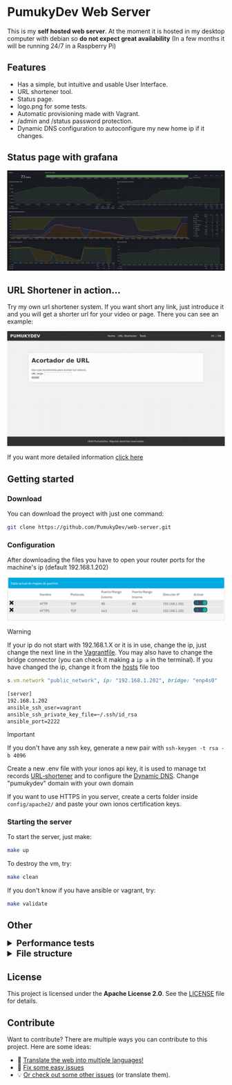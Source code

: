 # PumukyDev Web Server

This is my **self hosted web server**. At the moment it is hosted in my desktop computer with debian so **do not expect great availability** (In a few months it will be running 24/7 in a Raspberry Pi)

## Features
* Has a simple, but intuitive and usable User Interface.
* URL shortener tool.
* Status page.
* logo.png for some tests.
* Automatic provisioning made with Vagrant.
* /admin and /status password protection.
* Dynamic DNS configuration to autoconfigure my new home ip if it changes.

## Status page with grafana

![showing grafana](assets/images/grafana-example.jpg)

## URL Shortener in action...

Try my own url shortener system. If you want short any link, just introduce it and you will get a shorter url for your video or page. There you can see an example:

![showing url-shortener](assets/screencasts/url-shortener.gif)

If you want more detailed information [click here](./htdocs/shortener/README.md)

## Getting started

### Download

You can download the proyect with just one command:

```bash
git clone https://github.com/PumukyDev/web-server.git
```

### Configuration

After downloading the files you have to open your router ports for the machine's ip (default 192.168.1.202)

![opening ports](assets/images/ports.jpg)

> [!WARNING]
> If your ip do not start with 192.168.1.X or it is in use, change the ip, just change the next line in the [Vagrantfile](Vagrantfile). You may also have to change the bridge connector (you can check it making a `ip a` in the terminal). If you have changed the ip, change it from the [hosts](./ansible/hosts) file too 


```ruby
s.vm.network "public_network", ip: "192.168.1.202", bridge: "enp4s0"
```

```
[server]
192.168.1.202 
ansible_ssh_user=vagrant
ansible_ssh_private_key_file=~/.ssh/id_rsa
ansible_port=2222
```


> [!IMPORTANT]
> If you don't have any ssh key, generate a new pair with `ssh-keygen -t rsa -b 4096`

Create a new .env file with your ionos api key, it is used to manage txt records [URL-shortener](./htdocs/shortener/README.md) and to configure the [Dynamic DNS](./config/dynamic-dns/README.md). Change "pumukydev" domain with your own domain

If you want to use HTTPS in you server, create a certs folder inside `config/apache2/` and paste your own ionos certification keys.


### Starting the server

To start the server, just make:

```bash
make up
```

To destroy the vm, try:

```bash
make clean
```

If you don't know if you have ansible or vagrant, try:

```bash
make validate
```



## Other

<details>
    <summary style="font-size: 20px"><b>Performance tests</b></summary><br/>

These tests are made with `ab`, which is a tool for benchmarking your Apache Hypertext Transfer Protocol (HTTP) server. It is designed to give you an impression of how  your  current  Apache installation  performs. This especially shows you how many requests per second your Apache installation is capable of serving.


<details>
    <summary style="font-size: 17.5px"><b>Normal tests</b></summary><br/>

### Parameters:

* `-k` : Enable the HTTP KeepAlive  feature,  i.e.,  perform  multiple  requests within one HTTP session. Default is no KeepAlive.

* `-c` (concurrency): Number of multiple requests to perform at a time Default is one request at a time.

* `-n` (requests): Number of requests to perform for the benchmarking session. The default is to just perform a single request which usually leads  to  non-repre‐ sentative benchmarking results.



### 100 users and 1000 requests


<details>
    <summary><b>Index page with SSL3 and TLS1.2</b></summary><br/>

Extra Parameters:

* `-f` (protocol): Specify SSL/TLS protocol (SSL2, TLS1, TLS1.1, TLS1.2, TLS1.3 or ALL)


```bash
ab -k -f SSL3 -c 100 -n 1000 https://pumukydev.com/
```

![performance image](assets/images/performance/100-1000-f-SSL3.jpg)

The test duration was **1.556 seconds**, during which all **1000 requests** were successfully completed with no failures. Out of those, **994 requests** reused connections, reducing overhead thanks to HTTP Keep-Alive.

On average, the server handled **642.57 requests per second**, with each individual request taking about **155.6 ms** to process. Considering all concurrent requests, the average request time dropped to **1.556 ms**. The server achieved a **transfer rate of 873.95 KB/s**, transferring a total of **1,392,731 bytes**, where **1,165,000 bytes** corresponded to the actual HTML content.

Connection times were broken down into phases:

* **Connection** was almost instantaneous, with a median of **0 ms**.  
* **Processing** the requests took **7 ms** on average.  
* **Waiting** time, the delay before receiving the first byte of the response, was also about **7 ms**.  

The final breakdown shows that **90% of the requests** were completed within **12 ms**, and **95% within 16 ms**. The **longest request** took **1369 ms** to complete.


```bash
ab -k -f TLS1.2 -c 100 -n 1000 https://pumukydev.com/
```

![performance image](assets/images/performance/100-1000-f-TLS1.2.jpg)

The test duration was **0.366 seconds**, during which **1,000 requests** were completed with **0 failures**. All **1,000 requests** reused connections, reducing overhead thanks to HTTP Keep-Alive.

On average, the server handled **2,732.69 requests per second**, with each individual request taking about **36.594 ms** to process. Considering all concurrent requests, the average request time dropped to **0.366 ms**. The server achieved a **transfer rate of 2,094.96 KB/s**, transferring a total of **785,030 bytes**, where **534,000 bytes** corresponded to the actual HTML content.

Connection times were broken down into phases:

* **Connection** was very fast, with a median of **0 ms**.  
* **Processing** the requests took **7 ms** on average.  
* **Waiting** time, the delay before receiving the first byte of the response, was about **7 ms**.  

The final breakdown shows that **90% of the requests** were completed within **8 ms**, and **95% within 66 ms**. The **longest request** took **107 ms** to complete.

</details>

<details>
    <summary><b>Logo.png image (1.1 MB)</b></summary><br/>

```bash
ab -k -c 100 -n 1000 https://pumukydev.com/logo.png
```

 ![performance image](assets/images/performance/100-1000-logo.jpg)

The test duration was **96.792 seconds**, during which **1000 requests** were completed with **16 failures**. Out of those, **984 requests** reused connections, reducing overhead thanks to HTTP Keep-Alive.

On average, the server handled **10.33 requests per second**, with each individual request taking about **9679.21 ms** to process. Considering all concurrent requests, the average request time dropped to **96.792 ms**. The server achieved a **transfer rate of 11,683.82 KB/s**, transferring a total of **115,804,346 bytes**, where **115,768,822 bytes** corresponded to the actual HTML content.

Connection times were broken down into phases:

* **Connection** was almost instantaneous, with a median of **0 ms**.  
* **Processing** the requests took **7894 ms** on average.  
* **Waiting** time, the delay before receiving the first byte of the response, was about **26 ms**.  

The final breakdown shows that **90% of the requests** were completed within **18,958 ms**, and **95% within 22,151 ms**. The **longest request** took **30,668 ms** to complete.

</details>

<details>
    <summary><b>Admin page with authentication</b></summary><br/>

Extra Parameters:

* `-A` (attribute): Add Basic WWW Authentication, the attributes are a colon separated username and password.

```bash
ab -k -c 100 -n 1000 https://pumukydev.com/admin/
```

 ![performance image](assets/images/performance/100-1000-admin.jpg)

I will not explain this image in depth as I did not write the `-A` parameter in order to been authenticated. This was an example that the page authentication works perfectly as if you don't write the password, you can't get into the admin page.

```bash
ab -k -c 100 -n 1000 -A admin:asir https://pumukydev.com/admin/
```

 ![performance image](assets/images/performance/100-1000-A-admin.jpg)

The test duration was **0.731 seconds**, during which **1000 requests** were completed with **0 failures**. Out of those, **992 requests** reused connections, reducing overhead thanks to HTTP Keep-Alive.

On average, the server handled **1368.70 requests per second**, with each individual request taking about **73.062 ms** to process. Considering all concurrent requests, the average request time dropped to **0.731 ms**. The server achieved a **transfer rate of 1733.14 KB/s**, transferring a total of **12,966,655 bytes**, where **1,060,000 bytes** corresponded to the actual HTML content.

Connection times were broken down into phases:

* **Connection** was extremely fast, with a median of **0 ms**.  
* **Processing** the requests took **6 ms** on average.  
* **Waiting** time, the delay before receiving the first byte of the response, was also about **6 ms**.  

The final breakdown shows that **90% of the requests** were completed within **8 ms**, and **95% within **11 ms**. The **longest request** took **669 ms** to complete.




</details>




### 1000 users and 10000 requests

<details>
    <summary><b>Index page with SSL3 and TLS1.2</b></summary><br/>

```bash
ab -k -f SSL3 -c 1000 -n 10000 https://pumukydev.com/
```

![performance image with custom header](assets/images/performance/1000-10000-f-SSL3.jpg)

The test duration was **4.450 seconds**, during which **10,000 requests** were completed with **0 failures**. Out of those, **9,914 requests** reused connections, reducing overhead thanks to HTTP Keep-Alive.

On average, the server handled **2247.25 requests per second**, with each individual request taking about **444.99 ms** to process. Considering all concurrent requests, the average request time dropped to **0.445 ms**. The server achieved a **transfer rate of 3056.23 KB/s**, transferring a total of **13,926,235 bytes**, where **11,650,000 bytes** corresponded to the actual HTML content.

Connection times were broken down into phases:

- **Connection** was almost instantaneous, with a median of **0 ms**.  
- **Processing** the requests took **5 ms** on average.  
- **Waiting** time, the delay before receiving the first byte of the response, was about **5 ms**.  

The final breakdown shows that **90% of the requests** were completed within **8 ms**, and **95% within 10 ms**. The **longest request** took **4403 ms** to complete.



```bash
ab -k -f TLS1.2 -c 1000 -n 10000 https://pumukydev.com/
```

![performance image with custom header](assets/images/performance/1000-10000-f-TLS1.2.jpg)

The test duration was **3.324 seconds**, during which **10,000 requests** were completed with **0 failures**. Out of those, **9,913 requests** reused connections, reducing overhead thanks to HTTP Keep-Alive.

On average, the server handled **3,008.26 requests per second**, with each individual request taking about **332.418 ms** to process. Considering all concurrent requests, the average request time dropped to **0.332 ms**. The server achieved a **transfer rate of 4,091.16 KB/s**, transferring a total of **13,926,163 bytes**, where **11,650,000 bytes** corresponded to the actual HTML content.

Connection times were broken down into phases:

* **Connection** was efficient, with a median of **0 ms**.  
* **Processing** the requests took **5 ms** on average.  
* **Waiting** time, the delay before receiving the first byte of the response, was about **5 ms**.  

The final breakdown shows that **90% of the requests** were completed within **7 ms**, and **95% within 12 ms**. The **longest request** took **3,281 ms** to complete.

</details>

<details>
    <summary><b>Logo.png image (1.1 MB)</b></summary><br/>

```bash
ab -k -c 1000 -n 10000 https://pumukydev.com/logo.png
```

![performance image with custom header](assets/images/performance/1000-10000-logo.jpg)

The test duration was **247.758 seconds**, during which **10,000 requests** were completed with **15,936 failures**. Out of those, **1,838 requests** reused connections, reducing overhead thanks to HTTP Keep-Alive.

On average, the server handled **40.36 requests per second**, with each individual request taking about **24,775.850 ms** to process. Considering all concurrent requests, the average request time dropped to **24.776 ms**. The server achieved a **transfer rate of 9171.53 KB/s**, transferring a total of **2,326,859,198 bytes**, where **2,326,089,130 bytes** corresponded to the actual HTML content.

Connection times were broken down into phases:

* **Connection** had a median of **0 ms**, with a mean of **2170 ms** and a maximum of **196,890 ms**.  
* **Processing** the requests took **25588.7 ms** on average, with a median of **7 ms**.  
* **Waiting** time, the delay before receiving the first byte of the response, was about **0 ms** on median, with a maximum of **7228 ms**.  

The final breakdown shows that **90% of the requests** were completed within **21,115 ms**, and **95% within 80,639 ms**. The **longest request** took **210,532 ms** to complete.

 ![performance image](assets/images/performance/error.jpg)

In the previous image we can see many errors and problems as after asking for the image so many times, we get The SSL handshake failed and SSL_shutdown errors indicate that the web server could not handle the number of concurrent SSL connections requested.


</details>

<details>
    <summary><b>Admin page with authentication</b></summary><br/>

```bash
ab -k -c 1000 -n 10000 -A admin:asir https://pumukydev.com/admin/
```

 ![performance image with custom header](assets/images/performance/1000-10000-A-admin.jpg)

**The test duration was 4.217 seconds**, during which **10,000 requests** were completed with **0 failures**. Out of those, **9,913 requests** reused connections, reducing overhead thanks to HTTP Keep-Alive.

On average, the server handled **2,371.32 requests per second**, with each individual request taking about **421.706 ms** to process. Considering all concurrent requests, the average request time dropped to **0.422 ms**. The server achieved a **transfer rate of 3,002.63 KB/s**, transferring a total of **12,966,172 bytes**, where **10,690,000 bytes** corresponded to the actual HTML content.

Connection times were broken down into phases:

- **Connection** was almost instantaneous, with a median of **0 ms**.  
- **Processing** the requests took **6 ms** on average.  
- **Waiting** time, the delay before receiving the first byte of the response, was about **2.6 ms**.  

The final breakdown shows that **90% of the requests** were completed within **7 ms**, and **95% within 8 ms**. The **longest request** took **4,159 ms** to complete.


</details>

<br/>

---

<br/>

</details>






<details>
    <summary style="font-size: 17.5px"><b>Compression tests</b></summary><br/>

### Parameters:

* `-k` : Enable the HTTP KeepAlive  feature,  i.e.,  perform  multiple  requests within one HTTP session. Default is no KeepAlive.

* `-c` (concurrency): Number of multiple requests to perform at a time Default is one request at a time.

* `-n` (requests): Number of requests to perform for the benchmarking session. The default is to just perform a single request which usually leads  to  non-repre‐ sentative benchmarking results.

* `-H` (custom-header): Append extra headers to the request. The argument is typically  in  the form  of  a valid header line, containing a colon-separated field-value pair (i.e., "Accept-Encoding: zip/zop;8bit" or "Accept-Encoding: gzip, deflate")



### 100 users and 1000 requests

<details>
    <summary><b>Index page with SSL3 and TLS1.2</b></summary><br/>

```bash
ab -k -f SSL3 -c 100 -n 1000 -H "Accept-Encoding: gzip, deflate" https://pumukydev.com/
```

![performance image](assets/images/performance/100-1000-f-SSL3-H.jpg)

**The test duration was 0.830 seconds**, during which **1,000 requests** were completed with **0 failures**. Out of those, **993 requests** reused connections, reducing overhead thanks to HTTP Keep-Alive.

On average, the server handled **1,204.20 requests per second**, with each individual request taking about **83.042 ms** to process. Considering all concurrent requests, the average request time dropped to **0.830 ms**. The server achieved a **transfer rate of 922.77 KB/s**, transferring a total of **784,683 bytes**, where **534,000 bytes** corresponded to the actual HTML content.

Connection times were broken down into phases:

- **Connection** was almost instantaneous, with a median of **0 ms**.  
- **Processing** the requests took **7 ms** on average.  
- **Waiting** time, the delay before receiving the first byte of the response, was about **3.3 ms**.  

The final breakdown shows that **90% of the requests** were completed within **9 ms**, and **95% within 11 ms**. The **longest request** took **771 ms** to complete.


```bash
ab -k -f TLS1.2 -c 100 -n 1000 -H "Accept-Encoding: gzip, deflate" https://pumukydev.com/
```

![performance image](assets/images/performance/100-1000-f-TLS1.2-H.jpg)


The test duration was **0.366 seconds**, during which **1,000 requests** were completed with **0 failures**. Out of those, **1,000 requests** reused connections, reducing overhead thanks to HTTP Keep-Alive.

On average, the server handled **2,732.69 requests per second**, with each individual request taking about **36.59 ms** to process. Considering all concurrent requests, the average request time dropped to **0.366 ms**. The server achieved a **transfer rate of 20,494.96 KB/s**, transferring a total of **785,030 bytes**, where **534,000 bytes** corresponded to the actual HTML content.

Connection times were broken down into phases:

* **Connection** was almost instantaneous, with a median of **0 ms**.  
* **Processing** the requests took **7 ms** on average.  
* **Waiting** time, the delay before receiving the first byte of the response, was about **7 ms**.  

The final breakdown shows that **90% of the requests** were completed within **8 ms**, and **95% within 66 ms**. The **longest request** took **107 ms** to complete.



</details>

<details>
    <summary><b>Logo.png image (1.1 MB)</b></summary><br/>

```bash
ab -k -c 100 -n 1000 -H "Accept-Encoding: gzip, deflate" https://pumukydev.com/logo.png
```

 ![performance image/logo.png](assets/images/performance/100-1000-H-logo.jpg)

**The test duration was 107.399 seconds**, during which **1,000 requests** were completed with **79 failures**. The failures were due to **length mismatches**, with no connection or reception errors. Out of those, **921 requests** reused connections, reducing overhead thanks to HTTP Keep-Alive.

On average, the server handled **9.31 requests per second**, with each individual request taking about **10,739.898 ms** to process. Considering all concurrent requests, the average request time dropped to **107.399 ms**. The server achieved a **transfer rate of 9,959.35 KB/s**, transferring a total of **10,952,94563 bytes**, where **10,949,57883 bytes** corresponded to the actual HTML content.

Connection times were broken down into phases:

- **Connection** was nearly instantaneous, with a median of **0 ms**.  
- **Processing** the requests took **9,685 ms** on average.  
- **Waiting** time, the delay before receiving the first byte of the response, was about **31 ms**.  

The final breakdown shows that **90% of the requests** were completed within **17,391 ms**, and **95% within 19,622 ms**. The **longest request** took **34,029 ms** to complete.


</details>

<details>
    <summary><b>Admin page with authentication</b></summary><br/>

```bash
ab -k -c 100 -n 1000 -A admin:asir -H "Accept-Encoding: gzip, deflate" https://pumukydev.com/admin/
```

 ![performance image/admin](assets/images/performance/100-1000-A-admin-H.jpg)

The test duration was **0.588 seconds**, during which **1000 requests** were completed with **0 failures**. Out of those, **1000 requests** reused connections, reducing overhead thanks to HTTP Keep-Alive.

On average, the server handled **1701.68 requests per second**, with each individual request taking about **58.765 ms** to process. Considering all concurrent requests, the average request time dropped to **0.588 ms**. The server achieved a **transfer rate of 1206.49 KB/s**, transferring a total of **720,016 bytes**, where **475,000 bytes** corresponded to the actual HTML content.

Connection times were broken down into phases:

* **Connection** was almost instantaneous, with a median of **0 ms**.  
* **Processing** the requests took **8 ms** on average.  
* **Waiting** time, the delay before receiving the first byte of the response, was about **8 ms**.  

The final breakdown shows that **99% of the requests** were completed within **67 ms**, and **100% within 129 ms**. The **longest request** took **129 ms** to complete.


</details>



### 1000 users and 10000 requests

<details>
    <summary><b>Index page with SSL3 and TLS1.2</b></summary><br/>

```bash
ab -k -f SSL3 -c 1000 -n 10000 -H "Accept-Encoding: gzip, deflate" https://pumukydev.com/
```

![performance image with custom header](assets/images/performance/1000-10000-f-SSL3-H.jpg)

The test duration was **4.998 seconds**, during which **10,000 requests** were completed with **0 failures**. Out of those, **9,916 requests** reused connections, reducing overhead thanks to HTTP Keep-Alive.

On average, the server handled **2000.93 requests per second**, with each individual request taking about **499.768 ms** to process. Considering all concurrent requests, the average request time dropped to **0.500 ms**. The server achieved a **transfer rate of 1533.20 KB/s**, transferring a total of **7,846,338 bytes**, where **5,340,000 bytes** corresponded to the actual HTML content.

Connection times were broken down into phases:

* **Connection** was fast, with a median of **0 ms**.  
* **Processing** the requests took **7 ms** on average.  
* **Waiting** time, the delay before receiving the first byte of the response, was about **7 ms**.  

The final breakdown shows that **99% of the requests** were completed within **2050 ms**, and **100% within 4951 ms**. The **longest request** took **4951 ms** to complete.


```bash
ab -k -f TLS1.2 -c 1000 -n 10000 -H "Accept-Encoding: gzip, deflate" https://pumukydev.com/
```

![performance image with custom header](assets/images/performance/1000-10000-f-TLS1.2-H.jpg)

The test duration was **2.600 seconds**, during which **10,000 requests** were completed with **0 failures**. Out of those, **9,916 requests** reused connections, reducing overhead thanks to HTTP Keep-Alive.

On average, the server handled **3,834.26 requests per second**, with each individual request taking about **260.81 ms** to process. Considering all concurrent requests, the average request time dropped to **0.261 ms**. The server achieved a **transfer rate of 2,937.97 KB/s**, transferring a total of **7,846,310 bytes**, where **5,340,000 bytes** corresponded to the actual HTML content.

Connection times were broken down into phases:

* **Connection** was almost instantaneous, with a median of **0 ms**.  
* **Processing** the requests took **3 ms** on average.  
* **Waiting** time, the delay before receiving the first byte of the response, was about **3 ms**.  

The final breakdown shows that **90% of the requests** were completed within **7 ms**, and **95% within 9 ms**. The **longest request** took **2,568 ms** to complete.

</details>

<details>
    <summary><b>Logo.png image (1.1 MB)</b></summary><br/>

```bash
ab -k -c 1000 -n 10000 -H "Accept-Encoding: gzip, deflate" https://pumukydev.com/logo.png
```

 ![performance image/logo.png with custom header](assets/images/performance/1000-10000-H-logo.jpg)

The test duration was **472.675 seconds**, during which **10,000 requests** were completed with **11,013 failures**. Out of those, **3,999 requests** reused connections, reducing overhead thanks to HTTP Keep-Alive.

On average, the server handled **21.16 requests per second**, with each individual request taking about **47,267.528 ms** to process. Considering all concurrent requests, the average request time dropped to **47.268 ms**. The server achieved a **transfer rate of 10,288.16 KB/s**, transferring a total of **4,979,669,405 bytes**, where **4,978,045,986 bytes** corresponded to the actual HTML content.

Connection times were broken down into phases:

* **Connection** took a median of **0 ms**, with an average of **7,905 ms**.  
* **Processing** the requests took **35,743 ms** on average.  
* **Waiting** time, the delay before receiving the first byte of the response, was about **230 ms**.  

The final breakdown shows that **90% of the requests** were completed within **95,571 ms**, and **100% within 429,719 ms**. The **longest request** took **429,719 ms** to complete.

 ![performance image/logo.png](assets/images/performance/error.jpg)

In the previous image we can see many errors and problems as after asking for the image so many times, we get The SSL handshake failed and SSL_shutdown errors indicate that the web server could not handle the number of concurrent SSL connections requested.

</details>

<details>
    <summary><b>Admin page with authentication</b></summary><br/>

```bash
ab -k -c 1000 -n 10000 -A admin:asir -H "Accept-Encoding: gzip, deflate" https://pumukydev.com/admin/
```

 ![performance image/admin with custom header](assets/images/performance/1000-10000-A-admin-H.jpg)

The test duration was **5.838 seconds**, during which **10,000 requests** were completed with **0 failures**. Out of those, **9,990 requests** reused connections, reducing overhead thanks to HTTP Keep-Alive.

On average, the server handled **1,712.94 requests per second**, with each individual request taking about **583.793 ms** to process. Considering all concurrent requests, the average request time dropped to **0.584 ms**. The server achieved a **transfer rate of 1,213.78 KB/s**, transferring a total of **7,256,015 bytes**, where **4,750,000 bytes** corresponded to the actual HTML content.

Connection times were broken down into phases:

* **Connection** was nearly instantaneous, with a median of **0 ms**.  
* **Processing** the requests took **8 ms** on average.  
* **Waiting** time, the delay before receiving the first byte of the response, was about **8 ms**.  

The final breakdown shows that **90% of the requests** were completed within **9 ms**, and **95% within 9 ms**. The **longest request** took **5,803 ms** to complete.

</details>

</details>

<details>
    <summary style="font-size: 17.5px"><b>Conclusion</b></summary><br/>

Overall, the server has demonstrated excellent performance during the tests, completing all requests with consistent response times and no failures, except in specific scenarios. 

The system successfully handled the majority of tests under different levels of load, maintaining high efficiency in data transfer and effectively utilizing Keep-Alive connections to reduce overhead. Additionally, the server performed exceptionally well when tested with the `-H` parameter for compression, showing its capability to optimize resource delivery under compressed headers.

However, specific issues were identified in the image tests, particularly those involving **10,000 simultaneous requests**, where higher response times and a significant number of failures were observed. This behavior might indicate bottlenecks in handling static content or limitations in the server's configuration to handle high concurrency in these specific cases.

</details>

<br/>

---

<br/>


</details>









<details>
    <summary style="font-size: 20px"><b>File structure</b></summary><br/>


This is the my proyect file structure:

```
.
├── apache_exporter.service
├── compose.yml
├── config
│   ├── apache2
│   │   ├── apache2.conf
│   │   ├── certs
│   │   │   ├── intermediate
│   │   │   │   ├── intermediate1.cer
│   │   │   │   └── intermediate2.cer
│   │   │   ├── _.pumukydev.com_private_key.key
│   │   │   └── pumukydev.com_ssl_certificate.cer
│   │   └── sites-available
│   │       └── pumukydev.conf
│   ├── dynamic-dns
│   │   ├── dyndns-cronjob
│   │   ├── get_url
│   │   │   └── dyndns.sh
│   │   └── README.md
│   └── monitoring
│       ├── grafana
│       │   ├── dashboard.json
│       │   ├── dashboard.yml
│       │   ├── datasources.yml
│       │   └── grafana.ini
│       ├── images
│       │   ├── grafana_change_passwd.jpg
│       │   ├── grafana_connections.jpg
│       │   ├── grafana_graph.jpg
│       │   ├── grafana_login.jpg
│       │   ├── grafana_prometheus.jpg
│       │   ├── prometheus_add_source.jpg
│       │   ├── prometheus_settings.jpg
│       │   └── prometheus_succed.jpg
│       ├── prometheus
│       │   └── prometheus.yml
│       └── README.md
├── htdocs
│   ├── admin
│   │   └── index.phpweb-server
│   │   ├── footer.php
│   │   └── header.php
│   ├── index.php
│   ├── logo.png
│   ├── shortener
│   │   ├── get_long_url.sh
│   │   ├── get_txt.sh
│   │   ├── get_zoneId.sh
│   │   ├── index.php
│   │   ├── post_txt.sh
│   │   ├── redirect.php
│   │   └── urlshortener.php
│   ├── status
│   │   └── index.php
│   ├── style
│   │   └── style.css
│   └── tools
│       └── index.php
├── playbooks
│   ├── main.yml
│   ├── tasks
│   │   ├── apache.yml
│   │   ├── dyndns.yml
│   │   └── monitoring.yml
│   └── vars
├── README.md
└── Vagrantfile
```
</details>

## License

This project is licensed under the **Apache License 2.0**. See the [LICENSE](LICENSE) file for details.

## Contribute

Want to contribute? There are multiple ways you can contribute to this project. Here are some ideas:

* 📃 [Translate the web into multiple languages!](./CONTRIBUTING.md#translations)
* 🐛 [Fix some easy issues](CONTRIBUTING.md#Reporting-Issues)
* 💡 [Or check out some other issues](CONTRIBUTING.md#Reporting-Issues) (or translate them).

